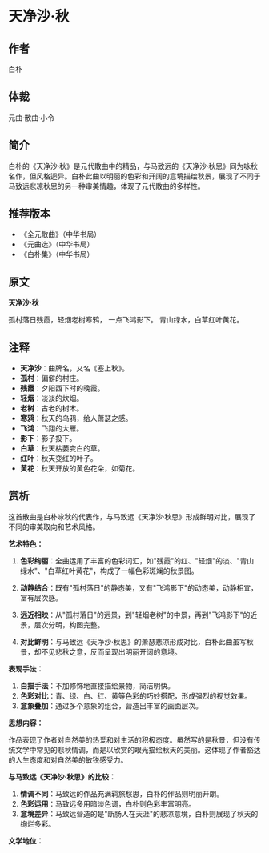 <!--
 * @Author: ylmzfun ylmzfun@163.com
 * @Date: 2025-10-04 07:38:51
 * @LastEditors: ylmzfun ylmzfun@163.com
 * @LastEditTime: 2025-10-04 07:38:51
 * @FilePath: /Users/ylmzfun/Documents/study/note/poetry/诗词/元曲/天净沙·秋.md
 * @Description: 古文辞章汇编 - 传承中华文化经典
-->
# 天净沙·秋

## 作者
白朴

## 体裁
元曲·散曲·小令

## 简介
白朴的《天净沙·秋》是元代散曲中的精品，与马致远的《天净沙·秋思》同为咏秋名作，但风格迥异。白朴此曲以明丽的色彩和开阔的意境描绘秋景，展现了不同于马致远悲凉秋思的另一种审美情趣，体现了元代散曲的多样性。

## 推荐版本
- 《全元散曲》（中华书局）
- 《元曲选》（中华书局）
- 《白朴集》（中华书局）

## 原文

**天净沙·秋**

孤村落日残霞，轻烟老树寒鸦，
一点飞鸿影下。
青山绿水，白草红叶黄花。

## 注释

- **天净沙**：曲牌名，又名《塞上秋》。
- **孤村**：偏僻的村庄。
- **残霞**：夕阳西下时的晚霞。
- **轻烟**：淡淡的炊烟。
- **老树**：古老的树木。
- **寒鸦**：秋天的乌鸦，给人萧瑟之感。
- **飞鸿**：飞翔的大雁。
- **影下**：影子投下。
- **白草**：秋天枯萎变白的草。
- **红叶**：秋天变红的叶子。
- **黄花**：秋天开放的黄色花朵，如菊花。

## 赏析

这首散曲是白朴咏秋的代表作，与马致远《天净沙·秋思》形成鲜明对比，展现了不同的审美取向和艺术风格。

**艺术特色：**

1. **色彩绚丽**：全曲运用了丰富的色彩词汇，如"残霞"的红、"轻烟"的淡、"青山绿水"、"白草红叶黄花"，构成了一幅色彩斑斓的秋景图。

2. **动静结合**：既有"孤村落日"的静态美，又有"飞鸿影下"的动态美，动静相宜，富有层次感。

3. **远近相映**：从"孤村落日"的远景，到"轻烟老树"的中景，再到"飞鸿影下"的近景，层次分明，构图完整。

4. **对比鲜明**：与马致远《天净沙·秋思》的萧瑟悲凉形成对比，白朴此曲虽写秋景，却不见悲秋之意，反而呈现出明丽开阔的意境。

**表现手法：**

1. **白描手法**：不加修饰地直接描绘景物，简洁明快。
2. **色彩对比**：青、绿、白、红、黄等色彩的巧妙搭配，形成强烈的视觉效果。
3. **意象叠加**：通过多个意象的组合，营造出丰富的画面层次。

**思想内容：**

作品表现了作者对自然美的热爱和对生活的积极态度。虽然写的是秋景，但没有传统文学中常见的悲秋情调，而是以欣赏的眼光描绘秋天的美丽。这体现了作者豁达的人生态度和对自然美的敏锐感受力。

**与马致远《天净沙·秋思》的比较：**

1. **情调不同**：马致远的作品充满羁旅愁思，白朴的作品则明丽开朗。
2. **色彩运用**：马致远多用暗淡色调，白朴则色彩丰富明亮。
3. **意境差异**：马致远营造的是"断肠人在天涯"的悲凉意境，白朴则展现了秋天的绚烂多彩。

**文学地位：**

